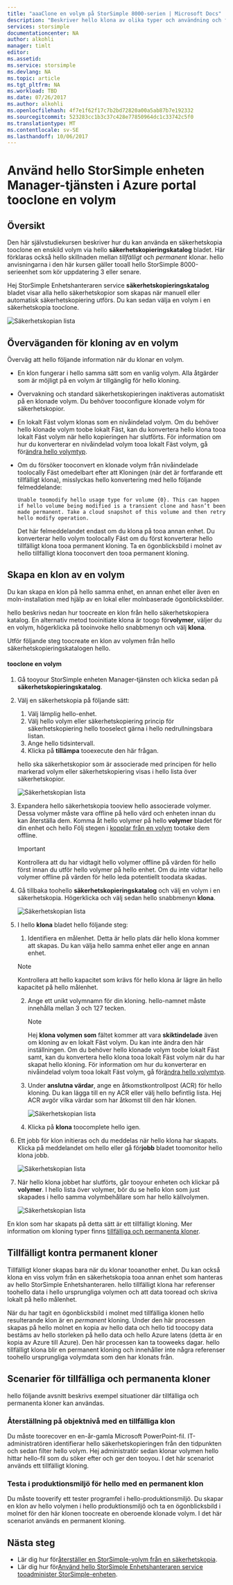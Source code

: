 ```yaml
---
title: "aaaClone en volym på StorSimple 8000-serien | Microsoft Docs"
description: "Beskriver hello klona av olika typer och användning och förklarar hur du kan använda en säkerhetskopia tooclone en enskild volym på en enhet för StorSimple 8000-serien."
services: storsimple
documentationcenter: NA
author: alkohli
manager: timlt
editor: 
ms.assetid: 
ms.service: storsimple
ms.devlang: NA
ms.topic: article
ms.tgt_pltfrm: NA
ms.workload: TBD
ms.date: 07/26/2017
ms.author: alkohli
ms.openlocfilehash: 4f7e1f62f17c7b2bd72820a00a5ab87b7e192332
ms.sourcegitcommit: 523283cc1b3c37c428e77850964dc1c33742c5f0
ms.translationtype: MT
ms.contentlocale: sv-SE
ms.lasthandoff: 10/06/2017
---
```

# <a name="use-hello-storsimple-device-manager-service-in-azure-portal-tooclone-a-volume"></a>Använd hello StorSimple enheten Manager-tjänsten i Azure portal tooclone en volym

## <a name="overview"></a>Översikt

Den här självstudiekursen beskriver hur du kan använda en säkerhetskopia tooclone en enskild volym via hello **säkerhetskopieringskatalog** bladet. Här förklaras också hello skillnaden mellan *tillfälligt* och *permanent* klonar. hello anvisningarna i den här kursen gäller tooall hello StorSimple 8000-serieenhet som kör uppdatering 3 eller senare.

Hej StorSimple Enhetshanteraren service **säkerhetskopieringskatalog** bladet visar alla hello säkerhetskopior som skapas när manuell eller automatisk säkerhetskopiering utförs. Du kan sedan välja en volym i en säkerhetskopia tooclone.

 ![Säkerhetskopian lista](./media/storsimple-8000-clone-volume-u2/bucatalog.png)

## <a name="considerations-for-cloning-a-volume"></a>Överväganden för kloning av en volym

Överväg att hello följande information när du klonar en volym.

- En klon fungerar i hello samma sätt som en vanlig volym. Alla åtgärder som är möjligt på en volym är tillgänglig för hello kloning.

- Övervakning och standard säkerhetskopieringen inaktiveras automatiskt på en klonade volym. Du behöver tooconfigure klonade volym för säkerhetskopior.

- En lokalt Fäst volym klonas som en nivåindelad volym. Om du behöver hello klonade volym toobe lokalt Fäst, kan du konvertera hello klona tooa lokalt Fäst volym när hello kopieringen har slutförts. För information om hur du konverterar en nivåindelad volym tooa lokalt Fäst volym, gå för[ändra hello volymtyp](storsimple-8000-manage-volumes-u2.md#change-the-volume-type).

- Om du försöker tooconvert en klonade volym från nivåindelade toolocally Fäst omedelbart efter att Kloningen (när det är fortfarande ett tillfälligt klona), misslyckas hello konvertering med hello följande felmeddelande:

    `Unable toomodify hello usage type for volume {0}. This can happen if hello volume being modified is a transient clone and hasn’t been made permanent. Take a cloud snapshot of this volume and then retry hello modify operation.`

    Det här felmeddelandet endast om du klona på tooa annan enhet. Du konverterar hello volym toolocally Fäst om du först konverterar hello tillfälligt klona tooa permanent kloning. Ta en ögonblicksbild i molnet av hello tillfälligt klona tooconvert den tooa permanent kloning.

## <a name="create-a-clone-of-a-volume"></a>Skapa en klon av en volym

Du kan skapa en klon på hello samma enhet, en annan enhet eller även en moln-installation med hjälp av en lokal eller molnbaserade ögonblicksbilder.

hello beskrivs nedan hur toocreate en klon från hello säkerhetskopiera katalog.  En alternativ metod tooinitiate klona är toogo för**volymer**, väljer du en volym, högerklicka på tooinvoke hello snabbmenyn och välj **klona**.

Utför följande steg toocreate en klon av volymen från hello säkerhetskopieringskatalogen hello.

#### <a name="tooclone-a-volume"></a>tooclone en volym

1. Gå tooyour StorSimple enheten Manager-tjänsten och klicka sedan på **säkerhetskopieringskatalog**.

2. Välj en säkerhetskopia på följande sätt:
   
   1. Välj lämplig hello-enhet.
   2. Välj hello volym eller säkerhetskopiering princip för säkerhetskopiering hello tooselect gärna i hello nedrullningsbara listan.
   3. Ange hello tidsintervall.
   4. Klicka på **tillämpa** tooexecute den här frågan.

    hello ska säkerhetskopior som är associerade med principen för hello markerad volym eller säkerhetskopiering visas i hello lista över säkerhetskopior.
   
    ![Säkerhetskopian lista](./media/storsimple-8000-clone-volume-u2/bucatalog.png)
     
3. Expandera hello säkerhetskopia tooview hello associerade volymer. Dessa volymer måste vara offline på hello värd och enheten innan du kan återställa dem. Komma åt hello volymer på hello **volymer** bladet för din enhet och hello Följ stegen i [kopplar från en volym](storsimple-8000-manage-volumes-u2.md#take-a-volume-offline) tootake dem offline.
   
   > [!IMPORTANT]
   > Kontrollera att du har vidtagit hello volymer offline på värden för hello först innan du utför hello volymer på hello enhet. Om du inte vidtar hello volymer offline på värden för hello leda potentiellt toodata skadas.
   
4. Gå tillbaka toohello **säkerhetskopieringskatalog** och välj en volym i en säkerhetskopia. Högerklicka och välj sedan hello snabbmenyn **klona**.

   ![Säkerhetskopian lista](./media/storsimple-8000-clone-volume-u2/clonevol3b.png) 

3. I hello **klona** bladet hello följande steg:
   
    1. Identifiera en målenhet. Detta är hello plats där hello klona kommer att skapas. Du kan välja hello samma enhet eller ange en annan enhet.

      > [!NOTE]
      > Kontrollera att hello kapacitet som krävs för hello klona är lägre än hello kapacitet på hello målenhet.
       
    2. Ange ett unikt volymnamn för din kloning. hello-namnet måste innehålla mellan 3 och 127 tecken.
      
        > [!NOTE]
        > Hej **klona volymen som** fältet kommer att vara **skiktindelade** även om kloning av en lokalt Fäst volym. Du kan inte ändra den här inställningen. Om du behöver hello klonade volym toobe lokalt Fäst samt, kan du konvertera hello klona tooa lokalt Fäst volym när du har skapat hello kloning. För information om hur du konverterar en nivåindelad volym tooa lokalt Fäst volym, gå för[ändra hello volymtyp](storsimple-8000-manage-volumes-u2.md#change-the-volume-type).
          
    3. Under **anslutna värdar**, ange en åtkomstkontrollpost (ACR) för hello kloning. Du kan lägga till en ny ACR eller välj hello befintlig lista. Hej ACR avgör vilka värdar som har åtkomst till den här klonen.
      
        ![Säkerhetskopian lista](./media/storsimple-8000-clone-volume-u2/clonevol3a.png) 

    4. Klicka på **klona** toocomplete hello igen.

4. Ett jobb för klon initieras och du meddelas när hello klona har skapats. Klicka på meddelandet om hello eller gå för**jobb** bladet toomonitor hello klona jobb.

    ![Säkerhetskopian lista](./media/storsimple-8000-clone-volume-u2/clonevol5.png)

7. När hello klona jobbet har slutförts, går tooyour enheten och klickar på **volymer**. I hello lista över volymer, bör du se hello klon som just skapades i hello samma volymbehållare som har hello källvolymen.

    ![Säkerhetskopian lista](./media/storsimple-8000-clone-volume-u2/clonevol6.png)

En klon som har skapats på detta sätt är ett tillfälligt kloning. Mer information om kloning typer finns [tillfälliga och permanenta kloner](#transient-vs-permanent-clones).


## <a name="transient-vs-permanent-clones"></a>Tillfälligt kontra permanent kloner
Tillfälligt kloner skapas bara när du klonar tooanother enhet. Du kan också klona en viss volym från en säkerhetskopia tooa annan enhet som hanteras av hello StorSimple Enhetshanteraren. hello tillfälligt klona har referenser toohello data i hello ursprungliga volymen och att data tooread och skriva lokalt på hello målenhet.

När du har tagit en ögonblicksbild i molnet med tillfälliga klonen hello resulterande klon är en *permanent* kloning. Under den här processen skapas på hello molnet en kopia av hello data och hello tid toocopy data bestäms av hello storleken på hello data och hello Azure latens (detta är en kopia av Azure till Azure). Den här processen kan ta tooweeks dagar. hello tillfälligt klona blir en permanent kloning och innehåller inte några referenser toohello ursprungliga volymdata som den har klonats från.

## <a name="scenarios-for-transient-and-permanent-clones"></a>Scenarier för tillfälliga och permanenta kloner
hello följande avsnitt beskrivs exempel situationer där tillfälliga och permanenta kloner kan användas.

### <a name="item-level-recovery-with-a-transient-clone"></a>Återställning på objektnivå med en tillfälliga klon
Du måste toorecover en en-år-gamla Microsoft PowerPoint-fil. IT-administratören identifierar hello säkerhetskopieringen från den tidpunkten och sedan filter hello volym. Hej administratör sedan klonar volymen hello hittar hello-fil som du söker efter och ger den tooyou. I det här scenariot används ett tillfälligt kloning.

### <a name="testing-in-hello-production-environment-with-a-permanent-clone"></a>Testa i produktionsmiljö för hello med en permanent klon
Du måste tooverify ett tester programfel i hello-produktionsmiljö. Du skapar en klon av hello volymen i hello produktionsmiljö och ta en ögonblicksbild i molnet för den här klonen toocreate en oberoende klonade volym. I det här scenariot används en permanent kloning.

## <a name="next-steps"></a>Nästa steg
* Lär dig hur för[återställer en StorSimple-volym från en säkerhetskopia](storsimple-8000-restore-from-backup-set-u2.md).
* Lär dig hur för[Använd hello StorSimple Enhetshanteraren service tooadminister StorSimple-enheten](storsimple-8000-manager-service-administration.md).

